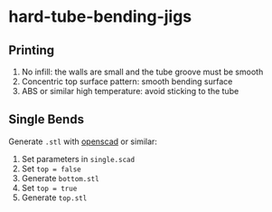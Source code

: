 # hard-tube-bending-jigs

## Printing

1. No infill: the walls are small and the tube groove must be smooth
2. Concentric top surface pattern: smooth bending surface
3. ABS or similar high temperature: avoid sticking to the tube

## Single Bends

Generate `.stl` with [openscad](https://openscad.org) or similar:

1. Set parameters in `single.scad`
2. Set `top = false`
3. Generate `bottom.stl`
4. Set `top = true`
5. Generate `top.stl`

